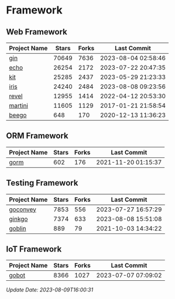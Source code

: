 # Framework

## Web Framework
| Project Name | Stars | Forks | Last Commit |
| ------------ | ----- | ----- | ----------- |
| [gin](https://github.com/gin-gonic/gin) | 70649 | 7636 | 2023-08-04 02:58:46 |
| [echo](https://github.com/labstack/echo) | 26254 | 2172 | 2023-07-22 20:47:35 |
| [kit](https://github.com/go-kit/kit) | 25285 | 2437 | 2023-05-29 21:23:33 |
| [iris](https://github.com/kataras/iris) | 24240 | 2484 | 2023-08-08 09:23:56 |
| [revel](https://github.com/revel/revel) | 12955 | 1414 | 2022-04-12 20:53:30 |
| [martini](https://github.com/go-martini/martini) | 11605 | 1129 | 2017-01-21 21:58:54 |
| [beego](https://github.com/astaxie/beego) | 648 | 170 | 2020-12-13 11:36:23 |

## ORM Framework
| Project Name | Stars | Forks | Last Commit |
| ------------ | ----- | ----- | ----------- |
| [gorm](https://github.com/jinzhu/gorm) | 602 | 176 | 2021-11-20 01:15:37 |

## Testing Framework
| Project Name | Stars | Forks | Last Commit |
| ------------ | ----- | ----- | ----------- |
| [goconvey](https://github.com/smartystreets/goconvey) | 7853 | 556 | 2023-07-27 16:57:29 |
| [ginkgo](https://github.com/onsi/ginkgo) | 7374 | 633 | 2023-08-08 15:51:08 |
| [goblin](https://github.com/franela/goblin) | 889 | 79 | 2021-10-03 14:34:22 |

## IoT Framework
| Project Name | Stars | Forks | Last Commit |
| ------------ | ----- | ----- | ----------- |
| [gobot](https://github.com/hybridgroup/gobot) | 8366 | 1027 | 2023-07-07 07:09:02 |

*Update Date: 2023-08-09T16:00:31*